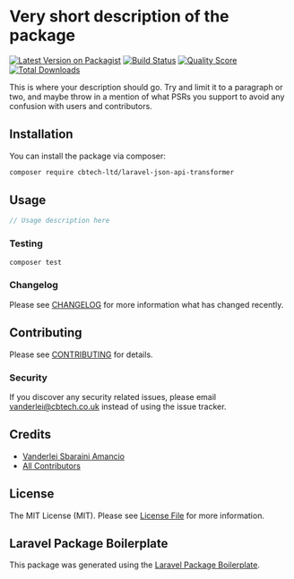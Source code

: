 # Very short description of the package

[![Latest Version on Packagist](https://img.shields.io/packagist/v/cbtech-ltd/laravel-json-api-resources.svg?style=flat-square)](https://packagist.org/packages/cbtech-ltd/laravel-json-api-resources)
[![Build Status](https://img.shields.io/travis/cbtech-ltd/laravel-json-api-resources/master.svg?style=flat-square)](https://travis-ci.org/cbtech-ltd/laravel-json-api-resources)
[![Quality Score](https://img.shields.io/scrutinizer/g/cbtech-ltd/laravel-json-api-resources.svg?style=flat-square)](https://scrutinizer-ci.com/g/cbtech-ltd/laravel-json-api-resources)
[![Total Downloads](https://img.shields.io/packagist/dt/cbtech-ltd/laravel-json-api-resources.svg?style=flat-square)](https://packagist.org/packages/cbtech-ltd/laravel-json-api-resources)

This is where your description should go. Try and limit it to a paragraph or two, and maybe throw in a mention of what PSRs you support to avoid any confusion with users and contributors.

## Installation

You can install the package via composer:

```bash
composer require cbtech-ltd/laravel-json-api-transformer
```

## Usage

``` php
// Usage description here
```

### Testing

``` bash
composer test
```

### Changelog

Please see [CHANGELOG](../../CHANGELOG.md) for more information what has changed recently.

## Contributing

Please see [CONTRIBUTING](CONTRIBUTING.md) for details.

### Security

If you discover any security related issues, please email vanderlei@cbtech.co.uk instead of using the issue tracker.

## Credits

- [Vanderlei Sbaraini Amancio](https://github.com/cbtech-ltd)
- [All Contributors](../../contributors)

## License

The MIT License (MIT). Please see [License File](LICENSE.md) for more information.

## Laravel Package Boilerplate

This package was generated using the [Laravel Package Boilerplate](https://laravelpackageboilerplate.com).
